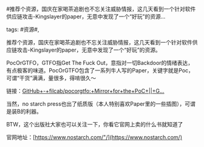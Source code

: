 #推荐个资源，国庆在家喝茶追剧也不忘关注威胁情报，这几天看到一个针对软件供应链攻击-Kingslayer的paper，无意中发现了一个“好玩”的资源...

tags: #资源#, 

推荐个资源，国庆在家喝茶追剧也不忘关注威胁情报，这几天看到一个针对软件供应链攻击-Kingslayer的paper，无意中发现了一个“好玩”的资源。

PocOrGTFO，GTFO指Get The Fuck Out，意指对一切Backdoor的情绪表达，有点极客的味道。PocOrGTFO包含了一系列牛人写的Paper，关键字就是Poc，可谓“干货”满满，量很多，得啃很久～

链接：[GitHub+-+filcab/pocorgtfo:+Mirror+for+the+PoC+||+G...](https://github.com/filcab/pocorgtfo)

当然，no starch press也出了纸质版（本人特别喜欢Paper里的一些插图），可谓是装B的利器。

BTW，这个出版社大家也可以关注一下，你看它官网上卖的什么书就知道了

官网地址：[https://www.nostarch.com/"/](https://www.nostarch.com/)

[comment]: <> (topic_id:88884545411882)

[comment]: <> (create_time:2017-10-02T17:18:11.985+0800)

[comment]: <> (topic_type:talk)

[comment]: <> (owner:141144515152_嘀嗒的钟)

